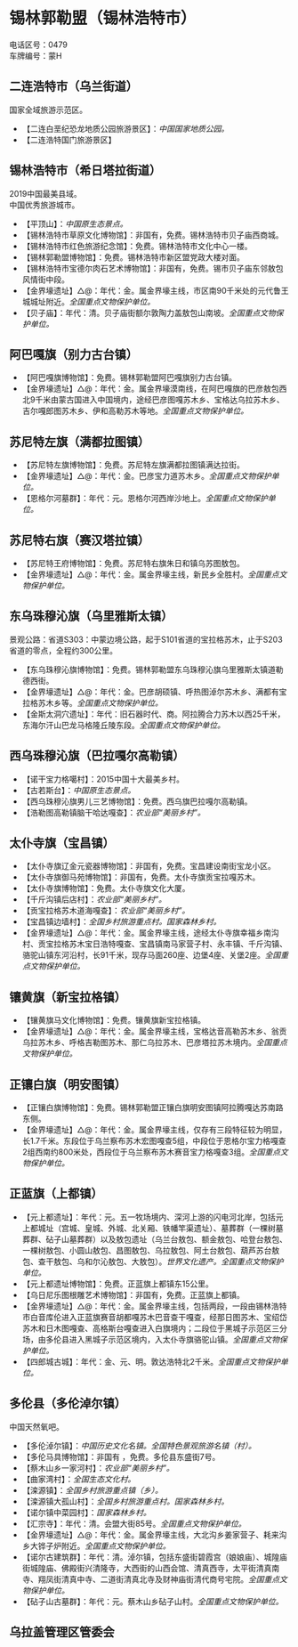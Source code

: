 # 锡林郭勒盟（锡林浩特市）  
电话区号：0479  
车牌编号：蒙H  

## 二连浩特市（乌兰街道）  
国家全域旅游示范区。  
* 【二连白垩纪恐龙地质公园旅游景区】：*中国国家地质公园。*    
* 【二连浩特国门旅游景区】   

## 锡林浩特市（希日塔拉街道）  
2019中国最美县域。  
中国优秀旅游城市。  
* 【平顶山】：*中国原生态景点。*  
* 【锡林浩特市草原文化博物馆】：非国有，免费。锡林浩特市贝子庙西商城。  
* 【锡林浩特市红色旅游纪念馆】：免费。锡林浩特市文化中心一楼。  
* 【锡林郭勒盟博物馆】：免费。锡林浩特市新区盟党政大楼对面。  
* 【锡林浩特市宝德尔肉石艺术博物馆】：非国有，免费。锡市贝子庙东邻敖包风情街中段。  
* 【金界壕遗址】△@：年代：金。属金界壕主线，市区南90千米处的元代鲁王城城址附近。*全国重点文物保护单位。*    
* 【贝子庙】：年代：清。贝子庙街额尔敦陶力盖敖包山南坡。*全国重点文物保护单位。*    
## 阿巴嘎旗（别力古台镇）  
* 【阿巴嘎旗博物馆】：免费。锡林郭勒盟阿巴嘎旗别力古台镇。  
* 【金界壕遗址】△@：年代：金。属金界壕漠南线，在阿巴嘎旗的巴彦敖包西北9千米由蒙古国进入中国境内，途经巴彦图嘎苏木乡、宝格达乌拉苏木乡、吉尔嘎郎图苏木乡、伊和高勒苏木等地。*全国重点文物保护单位。*    
## 苏尼特左旗（满都拉图镇）  
* 【苏尼特左旗博物馆】：免费。苏尼特左旗满都拉图镇满达拉街。  
* 【金界壕遗址】△@：年代：金。巴彦宝力道苏木乡。*全国重点文物保护单位。*    
* 【恩格尔河墓群】：年代：元。恩格尔河西岸沙地上。*全国重点文物保护单位。*    
## 苏尼特右旗（赛汉塔拉镇）  
* 【苏尼特王府博物馆】：免费。苏尼特右旗朱日和镇乌苏图敖包。  
* 【金界壕遗址】△@：年代：金。属金界壕主线，新民乡全胜村。*全国重点文物保护单位。*    
## 东乌珠穆沁旗（乌里雅斯太镇）  
景观公路：省道S303：中蒙边境公路，起于S101省道的宝拉格苏木，止于S203省道的零点，全程约300公里。  
* 【东乌珠穆沁旗博物馆】：免费。锡林郭勒盟东乌珠穆沁旗乌里雅斯太镇道勒德西街。  
* 【金界壕遗址】△@：年代：金。巴彦胡硕镇、呼热图淖尔苏木乡、满都有宝拉格苏木乡等。*全国重点文物保护单位。*    
* 【金斯太洞穴遗址】：年代：旧石器时代、商。阿拉腾合力苏木以西25千米，东海尔汗山巴龙马格隆丘陵东段。*全国重点文物保护单位。*    
## 西乌珠穆沁旗（巴拉嘎尔高勒镇）  
* 【诺干宝力格噶村】：2015中国十大最美乡村。  
* 【古若斯台】：*中国原生态景点。*  
* 【西乌珠穆沁旗男儿三艺博物馆】：免费。西乌旗巴拉嘎尔高勒镇。  
* 【浩勒图高勒镇脑干哈达嘎查】：*农业部“美丽乡村”。*  

## 太仆寺旗（宝昌镇）  
* 【太仆寺旗辽金元瓷器博物馆】：非国有，免费。宝昌建设南街宝龙小区。  
* 【太仆寺旗御马苑博物馆】：非国有，免费。太仆寺旗贡宝拉嘎苏木。  
* 【太仆寺旗博物馆】：免费。太仆寺旗文化大厦。  
* 【千斤沟镇后店村】：*农业部“美丽乡村”。*  
* 【贡宝拉格苏木道海嘎查】：*农业部“美丽乡村”。*  
* 【宝昌镇边墙村】：*全国乡村旅游重点村。国家森林乡村。*  
* 【金界壕遗址】△@：年代：金。属金界壕主线，途经太仆寺旗幸福乡南沟村、贡宝拉格苏木宝日浩特嘎查、宝昌镇南马家营子村、永丰镇、千斤沟镇、骆驼山镇东河沿村，长91千米，现存马面260座、边堡4座、关堡2座。*全国重点文物保护单位。*    
## 镶黄旗（新宝拉格镇）  
* 【镶黄旗马文化博物馆】：免费。镶黄旗新宝拉格镇。  
* 【金界壕遗址】△@：年代：金。属金界壕主线，宝格达音高勒苏木乡、翁贡乌拉苏木乡、呼格吉勒图苏木、那仁乌拉苏木、巴彦塔拉苏木境内。*全国重点文物保护单位。*    
## 正镶白旗（明安图镇）  
* 【正镶白旗博物馆】：免费。锡林郭勒盟正镶白旗明安图镇阿拉腾嘎达苏南路东侧。  
* 【金界壕遗址】△@：年代：金。属金界壕主线，仅存有三段特征较为明显，长1.7千米。东段位于乌兰察布苏木宏图嘎查5组，中段位于恩格尔宝力格嘎查2组西南约800米处，西段位于乌兰察布苏木赛音宝力格嘎查3组。*全国重点文物保护单位。*    
## 正蓝旗（上都镇）  
* 【元上都遗址】：年代：元。五一牧场境内、深河上游的闪电河北岸，包括元上都城址（宫城、皇城、外城、北关厢、铁幡竿渠遗址）、墓葬群（一棵树墓葬群、砧子山墓葬群）以及敖包遗址（乌兰台敖包、额金敖包、哈登台敖包、一棵树敖包、小圆山敖包、昌图敖包、乌拉敖包、阿土台敖包、葫芦苏台敖包、查干敖包、乌和尔沁敖包、大敖包）。*世界文化遗产。全国重点文物保护单位。*  
* 【元上都遗址博物馆】：免费。正蓝旗上都镇东15公里。  
* 【乌日尼乐图根雕艺术博物馆】：非国有，免费。正蓝旗上都镇。  
* 【金界壕遗址】△@：年代：金。属金界壕主线，包括两段，一段由锡林浩特市白音库伦进入正蓝旗赛音胡都嘎苏木巴音查干嘎查，经那日图苏木、宝绍岱苏木和日木图嘎查、高格斯台嘎查进入白旗境内；二段位于黑城子示范区三分场，由多伦县进入黑城子示范区境内，入太仆寺旗骆驼山镇。*全国重点文物保护单位。*      
* 【四郎城古城】：年代：金、元、明。敦达浩特北2千米。*全国重点文物保护单位。*    
## 多伦县（多伦淖尔镇）  
中国天然氧吧。  
* 【多伦淖尔镇】：*中国历史文化名镇。全国特色景观旅游名镇（村）。*  
* 【多伦马具博物馆】：非国有	，免费。多伦县东盛街7号。  
* 【蔡木山乡一家河村】：*农业部“美丽乡村”。*  
* 【曲家湾村】：*全国生态文化村。*  
* 【滦源镇】：*全国乡村旅游重点镇（乡）。*  
* 【滦源镇大孤山村】：*全国乡村旅游重点村。国家森林乡村。*  
* 【诺尔镇中菜园村】：*国家森林乡村。*  
* 【汇宗寺】：年代：清。会盟大街85号。*全国重点文物保护单位。*   
* 【金界壕遗址】△@：年代：金。属金界壕主线，大北沟乡姜家营子、耗来沟乡大铧子炉附近。*全国重点文物保护单位。*   
* 【诺尔古建筑群】：年代：清。淖尔镇，包括东盛街碧霞宫（娘娘庙）、城隍庙街城隍庙、佛殿街兴清隆寺，大西街的山西会馆、清真西寺，太平街清真南寺、翔凤街清真中寺、二道街清真北寺及财神庙街清代商号宅院。*全国重点文物保护单位。*   
* 【砧子山古墓群】：年代：元。蔡木山乡砧子山村。*全国重点文物保护单位。*   
## 乌拉盖管理区管委会  
